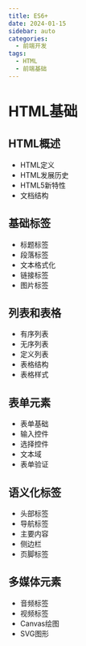 ```yaml
---
title: ES6+
date: 2024-01-15
sidebar: auto
categories:
  - 前端开发
tags:
  - HTML
  - 前端基础
---
```


# HTML基础

## HTML概述
- HTML定义
- HTML发展历史
- HTML5新特性
- 文档结构

## 基础标签
- 标题标签
- 段落标签
- 文本格式化
- 链接标签
- 图片标签

## 列表和表格
- 有序列表
- 无序列表
- 定义列表
- 表格结构
- 表格样式

## 表单元素
- 表单基础
- 输入控件
- 选择控件
- 文本域
- 表单验证

## 语义化标签
- 头部标签
- 导航标签
- 主要内容
- 侧边栏
- 页脚标签

## 多媒体元素
- 音频标签
- 视频标签
- Canvas绘图
- SVG图形 